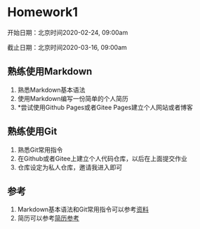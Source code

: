 # Homework1

开始日期：北京时间2020-02-24, 09:00am

截止日期：北京时间2020-03-16, 09:00am

## 熟练使用Markdown

1. 熟悉Markdown基本语法
2. 使用Markdown编写一份简单的个人简历
3. *尝试使用Github Pages或者Gitee Pages建立个人网站或者博客

## 熟练使用Git

1. 熟悉Git常用指令
2. 在Github或者Gitee上建立个人代码仓库，以后在上面提交作业
3. 仓库设定为私人仓库，邀请我进入即可

## 参考

1. Markdown基本语法和Git常用指令可以参考[资料](../resource/resource.md)
2. 简历可以参考[简历参考](./hw1/sample.md)